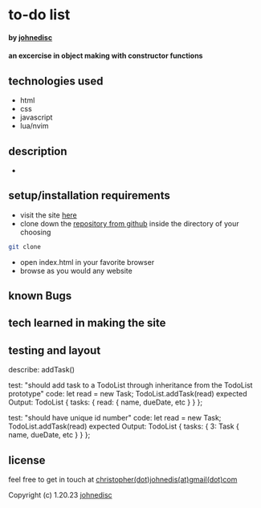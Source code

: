 # to-do list

#### by [johnedisc](https://johnedisc.github.io/portfolio/)

#### an excercise in object making with constructor functions

## technologies used

* html
* css
* javascript
* lua/nvim

## description

* 

## setup/installation requirements

* visit the site [here]()
* clone down the [repository from github]() inside the directory of your choosing
```bash
git clone 
```
* open index.html in your favorite browser
* browse as you would any website

## known Bugs

## tech learned in making the site

## testing and layout

describe: addTask()

test: "should add task to a TodoList through inheritance from the TodoList prototype"
code:
let read = new Task;
TodoList.addTask(read)
expected Output: TodoList { tasks: { read: { name, dueDate, etc } } };

test: "should have unique id number"
code:
let read = new Task;
TodoList.addTask(read)
expected Output: TodoList { tasks: { 3: Task { name, dueDate, etc } } };

## license

feel free to get in touch at [christopher(dot)johnedis(at)gmail(dot)com](christopher.johnedis@gmail.com)

Copyright (c) 1.20.23 [johnedisc](https://johnedisc.github.io/portfolio/)
